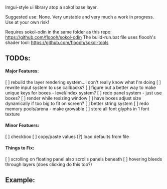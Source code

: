 Imgui-style ui library atop a sokol base layer.

Suggested use: None.
Very unstable and very much a work in progress. Use at your own risk!

Requires sokol-odin in the same folder as this repo: https://github.com/floooh/sokol-odin
The build-run.bat file uses floooh's shader tool: https://github.com/floooh/sokol-tools

## TODOs:

#### Major Features:

[ ] rebuild the layer rendering system...I don't really know what I'm doing
[ ] rewrite input system to use callbacks?
[ ] figure out a better way to make unique keys for boxes - level/index system?
[ ] redo panel system - just use boxes?
[ ] render while resizing window
[ ] have boxes adjust size dynamically if too big to fit on screen?
[ ] better string system
[ ] redo memory pools/arena - make growable
[ ] store all font glyphs in 1 font texture

#### Minor Featuers:
[ ] checkbox
[ ] copy/paste values
[?] load defaults from file

#### Things to Fix:
[ ] scrolling on floating panel also scrolls panels beneath
[ ] hovering bleeds through layers (does clicking do this too?)

## Example:


